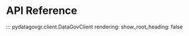 # API Reference

::: pydatagovgr.client.DataGovClient
    rendering:
        show_root_heading: false
